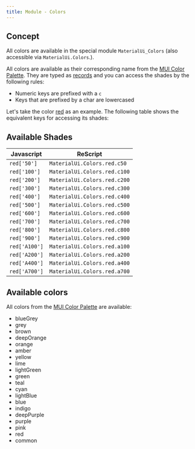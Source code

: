 ```yaml
---
title: Module - Colors
---
```


## Concept

All colors are available in the special module `MaterialUi_Colors` (also
accessible via `MaterialUi.Colors`.).

All colors are available as their corresponding name from the
[MUI Color Palette](https://material-ui.com/customization/color/#color-palette).
They are typed as [records](https://rescript-lang.org/docs/manual/latest/record)
and you can access the shades by the following rules:

- Numeric keys are prefixed with a `c`
- Keys that are prefixed by a char are lowercased

Let's take the color
[red](https://github.com/jsiebern/bs-material-ui/blob/4ceab30b4e63e6ca639c9cc5ad3a9a1adf52a970/public/bs-material-ui/src/MaterialUi_Colors.re#L582-L612)
as an example. The following table shows the equivalent keys for accessing its
shades:

## Available Shades

| Javascript    | ReScript                     |
| ------------- | ---------------------------- |
| `red['50']`   | `MaterialUi.Colors.red.c50`  |
| `red['100']`  | `MaterialUi.Colors.red.c100` |
| `red['200']`  | `MaterialUi.Colors.red.c200` |
| `red['300']`  | `MaterialUi.Colors.red.c300` |
| `red['400']`  | `MaterialUi.Colors.red.c400` |
| `red['500']`  | `MaterialUi.Colors.red.c500` |
| `red['600']`  | `MaterialUi.Colors.red.c600` |
| `red['700']`  | `MaterialUi.Colors.red.c700` |
| `red['800']`  | `MaterialUi.Colors.red.c800` |
| `red['900']`  | `MaterialUi.Colors.red.c900` |
| `red['A100']` | `MaterialUi.Colors.red.a100` |
| `red['A200']` | `MaterialUi.Colors.red.a200` |
| `red['A400']` | `MaterialUi.Colors.red.a400` |
| `red['A700']` | `MaterialUi.Colors.red.a700` |

## Available colors

All colors from the
[MUI Color Palette](https://material-ui.com/customization/color/#color-palette)
are available:

- blueGrey
- grey
- brown
- deepOrange
- orange
- amber
- yellow
- lime
- lightGreen
- green
- teal
- cyan
- lightBlue
- blue
- indigo
- deepPurple
- purple
- pink
- red
- common
